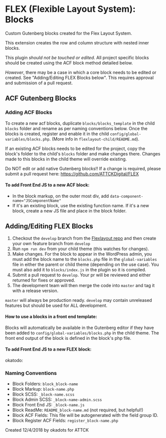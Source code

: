 # FLEX (Flexible Layout System): Blocks

Custom Gutenberg blocks created for the Flex Layout System.  

This extension creates the row and column structure with nested inner blocks. 

This plugin *should not be touched or edited*.  All project specific blocks should be created using the ACF block method detailed below. 

*However*, there may be a case in which a core block needs to be edited or created.  See "Adding/Editing FLEX Blocks below".  This requires approval and submission of a pull request.

## ACF Gutenberg Blocks

### Adding ACF Blocks
To create a new acf blocks, duplicate `blocks/blocks_template` in the child `blocks` folder and rename as per naming conventions below. Once the blocks is created, register and enable it in the child `config/global-variables/blocks.php`. (More info in `flexlayout-child/README.md`).

If an existing ACF blocks needs to be edited for the project, copy the block's folder to the child's `blocks` folder and make changes there. Changes made to this blocks in the child theme will override existing. 

Do NOT edit or add native Gutenberg blocks!! If a change is required, please submit a pull request here: https://github.com/ATTCKDigital/FLEX


#### To add Front End JS to a new ACF block:
- In the block markup, on the outer most div, add `data-component-name="JSComponentName"`
- If it's an existing block, use the existing function name.  If it's a new block, create a new JS file and place in the block folder. 


## Adding/Editing FLEX Blocks

1. Checkout the `develop` branch from the [Flexlayout repo](https://github.com/ATTCKDigital/FLEX) and then create your own feature branch from `develop`
2. Run `npm run dev` from your child theme (this watches for changes).
4. Make changes. For the block to appear in the WordPress admin, you must add the block name to the `blocks.php` file in the `global-variables` file in either the parent or child theme (depending on the use case). You must also add it to `blocks/index.js` in the plugin so it is compiled.
5. Submit a pull request to `develop`.  Your pr will be reviewed and either returned for fixes or approved. 
6. The development team will then merge the code into `master` and tag it with a release version.

`master` will always be production ready.  `develop` may contain unreleased features but should be used for ALL development.

#### How to use a blocks in a front end template:
Blocks will automatically be available in the Gutenberg editor if they have been added to `config/global-variables/blocks.php` in the child theme.  The front end output of the block is defined in the block's php file.


#### To add Front End JS to a new FLEX block:
okatodo:  

### Naming Conventions
- Block Folders: `block_block-name`
- Block Markup: `block-name.php`
- Block SCSS: `_block-name.scss`
- Block Admin SCSS: `_block-name-admin.scss`
- Block Front End JS: `_block-name.js`
- Block ReadMe: `README_block-name.md` (not required, but helpful!)
- Block ACF Fields: This file will be autogenerated with the field group ID.
- Block Register ACF Fields: `register_block-name.php`

Created 12/4/2018 by okadots for ATTCK


